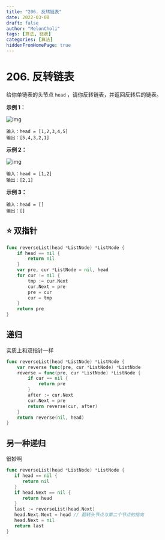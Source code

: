```yaml
---
title: "206. 反转链表"
date: 2022-03-08
draft: false
author: "MelonCholi"
tags: [算法, 链表]
categories: [算法]
hiddenFromHomePage: true
---
```


# 206. 反转链表

给你单链表的头节点 `head` ，请你反转链表，并返回反转后的链表。

**示例 1：**

![img](https://assets.leetcode.com/uploads/2021/02/19/rev1ex1.jpg)

```
输入：head = [1,2,3,4,5]
输出：[5,4,3,2,1]
```

**示例 2：**

![img](https://markdown-1303167219.cos.ap-shanghai.myqcloud.com/rev1ex2.jpg)

```
输入：head = [1,2]
输出：[2,1]
```

**示例 3：**

```
输入：head = []
输出：[]
```

## :star: 双指针

```go
func reverseList(head *ListNode) *ListNode {
	if head == nil {
		return nil
	}
	var pre, cur *ListNode = nil, head
	for cur != nil {
		tmp := cur.Next
		cur.Next = pre
		pre = cur
		cur = tmp
	}
	return pre
}
```

## 递归

实质上和双指针一样

```go
func reverseList(head *ListNode) *ListNode {
	var reverse func(pre, cur *ListNode) *ListNode
	reverse = func(pre, cur *ListNode) *ListNode {
		if cur == nil {
			return pre
		}
		after := cur.Next
		cur.Next = pre
		return reverse(cur, after)
	}
	return reverse(nil, head)
}
```

## 另一种递归

很妙啊

```go
func reverseList(head *ListNode) *ListNode {
   if head == nil {
      return nil
   }
   if head.Next == nil {
      return head
   }
   last := reverseList(head.Next)
   head.Next.Next = head // 翻转头节点与第二个节点的指向
   head.Next = nil
   return last
}
```